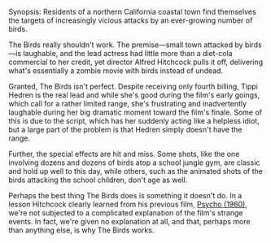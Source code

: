 Synopsis: Residents of a northern California coastal town find themselves the targets of increasingly vicious attacks by an ever-growing number of birds.

The Birds really shouldn't work. The premise—small town attacked by birds—is laughable, and the lead actress had little more than a diet-cola commercial to her credit, yet director Alfred Hitchcock pulls it off, delivering what's essentially a zombie movie with birds instead of undead.

Granted, The Birds isn't perfect. Despite receiving only fourth billing, Tippi Hedren is the real lead and while she's good during the film's early goings, which call for a rather limited range, she's frustrating and inadvertently laughable during her big dramatic moment toward the film's finale. Some of this is due to the script, which has her suddenly acting like a helpless idiot, but a large part of the problem is that Hedren simply doesn't have the range.

Further, the special effects are hit and miss. Some shots, like the one involving dozens and dozens of birds atop a school jungle gym, are classic and hold up well to this day, while others, such as the animated shots of the birds attacking the school children, don't age as well. 

Perhaps the best thing The Birds does is something it doesn't do. In a lesson Hitchcock clearly learned from his previous film, <a href="/browse/reviews/psycho-1960/">Psycho (1960)</a>, we're not subjected to a complicated explanation of the film's strange events. In fact, we're given no explanation at all, and that, perhaps more than anything else, is why The Birds works.
